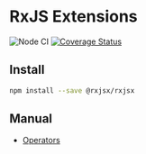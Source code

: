 # RxJS Extensions
![Node CI](https://github.com/rxjsx/rxjsx/workflows/tests/badge.svg)
[![Coverage Status](https://coveralls.io/repos/github/rxjsx/rxjsx/badge.svg?branch=aerabi/add-coverage)](https://coveralls.io/github/rxjsx/rxjsx?branch=aerabi/add-coverage)

## Install
```bash
npm install --save @rxjsx/rxjsx
```

## Manual
- [Operators](docs/operators/README.md)
